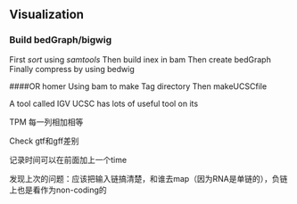 ## Visualization

### Build bedGraph/bigwig
First *sort* using _samtools_
Then  build inex in bam
Then create bedGraph
Finally compress by using bedwig

####OR homer
Using bam to make Tag directory
Then makeUCSCfile

A tool called IGV
UCSC has lots of useful tool on its  



TPM 每一列相加相等

Check gtf和gff差别

记录时间可以在前面加上一个time


发现上次的问题：应该把输入链搞清楚，和谁去map（因为RNA是单链的），负链上也是看作为non-coding的
